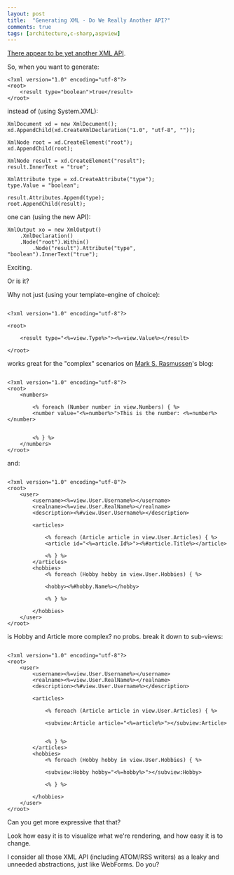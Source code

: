 ```yaml
---
layout: post
title:  "Generating XML - Do We Really Another API?"
comments: true
tags: [architecture,c-sharp,aspview]
---
```



[There appear to be yet another XML API](http://codebetter.com/blogs/glenn.block/archive/2008/02/26/xml-and-fluent-interfaces.aspx).

So, when you want to generate:

```
<?xml version="1.0" encoding="utf-8"?>
<root>
    <result type="boolean">true</result>
</root>
```



instead of (using System.XML):

```
XmlDocument xd = new XmlDocument();
xd.AppendChild(xd.CreateXmlDeclaration("1.0", "utf-8", ""));

XmlNode root = xd.CreateElement("root");
xd.AppendChild(root);

XmlNode result = xd.CreateElement("result");
result.InnerText = "true";

XmlAttribute type = xd.CreateAttribute("type");
type.Value = "boolean";

result.Attributes.Append(type);
root.AppendChild(result);
```



one can (using the new API):

```
XmlOutput xo = new XmlOutput()
    .XmlDeclaration()
    .Node("root").Within()
        .Node("result").Attribute("type", "boolean").InnerText("true");
```



Exciting.

Or is it?



Why not just (using your template-engine of choice):

```

<?xml version="1.0" encoding="utf-8"?>

<root>

    <result type="<%=view.Type%>"><%=view.Value%></result>

</root>

```



works great for the "complex" scenarios on [Mark S. Rasmussen](http://www.improve.dk/about)'s blog:

```

<?xml version="1.0" encoding="utf-8"?>
<root>
    <numbers>

        <% foreach (Number number in view.Numbers) { %>
        <number value="<%=number%>">This is the number: <%=number%></number>


        <% } %>
    </numbers>
</root>

```



and:

```

<?xml version="1.0" encoding="utf-8"?>
<root>
    <user>
        <username><%=view.User.Username%></username>
        <realname><%=view.User.RealName%></realname>
        <description><%#view.User.Username%></description>

        <articles>

            <% foreach (Article article in view.User.Articles) { %>
            <article id="<%=article.Id%>"><%#article.Title%></article>

            <% } %>
        </articles>
        <hobbies>
            <% foreach (Hobby hobby in view.User.Hobbies) { %> 

            <hobby><%#hobby.Name%></hobby>

            <% } %> 

        </hobbies>
    </user>
</root>

```



is Hobby and Article more complex? no probs. break it down to sub-views:

```

<?xml version="1.0" encoding="utf-8"?>
<root>
    <user>
        <username><%=view.User.Username%></username>
        <realname><%=view.User.RealName%></realname>
        <description><%#view.User.Username%></description>

        <articles>

            <% foreach (Article article in view.User.Articles) { %>

            <subview:Article article="<%=article%>"></subview:Article>


            <% } %>
        </articles>
        <hobbies>
            <% foreach (Hobby hobby in view.User.Hobbies) { %> 

            <subview:Hobby hobby="<%=hobby%>"></subview:Hobby> 

            <% } %> 

        </hobbies>
    </user>
</root>

```



Can you get more expressive that that?

Look how easy it is to visualize what we're rendering, and how easy it is to change.



I consider all those XML API (including ATOM/RSS writers) as a leaky and unneeded abstractions, just like WebForms. Do you?

